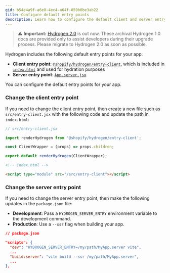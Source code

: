 ```yaml
---
gid: b54e4a9f-a6e0-4ec4-a64f-059b0be3ab22
title: Configure default entry points
description: Learn how to configure the default client and server entry points for your Hydrogen app.
---
```


> ⚠️ **Important:** [Hydrogen 2.0](https://hydrogen.shopify.dev) is out now. These archival Hydrogen 1.0 docs are provided only to assist developers during their upgrade process. Please migrate to Hydrogen 2.0 as soon as possible.


Hydrogen includes the following default entry points for your app:

- **Client entry point**: [`@shopify/hydrogen/entry-client`](https://github.com/Shopify/hydrogen/blob/main/packages/hydrogen/src/entry-client.tsx), which is included in [`index.html`](https://github.com/Shopify/hydrogen/blob/main/templates/demo-store/index.html) and used for hydration purposes
- **Server entry point**: [`App.server.jsx`](https://github.com/Shopify/hydrogen/blob/main/templates/demo-store/src/App.server.jsx)

You can configure the default entry points for your app.
### Change the client entry point

If you need to change the client entry point, then create a new file such as `src/entry-client.jsx` with the following code and update the path in `index.html`:

```jsx
// src/entry-client.jsx

import renderHydrogen from '@shopify/hydrogen/entry-client';

const ClientWrapper = (props) => props.children;

export default renderHydrogen(ClientWrapper);
```



```html
<!-- index.html -->

<script type="module" src="/src/entry-client"></script>
```



### Change the server entry point

If you need to change the server entry point, then make the following updates in the `package.json` file:

- **Development**: Pass a `HYDROGEN_SERVER_ENTRY` environment variable to the development command.
- **Production**: Use a `--ssr` flag when building your app.

```json
// package.json

"scripts": {
  "dev": "HYDROGEN_SERVER_ENTRY=/my/path/MyApp.server vite",
  ...
  "build:server": "vite build --ssr /my/path/MyApp.server",
  ...
},
```



